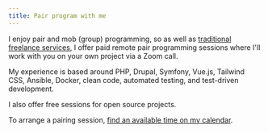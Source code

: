 ```yaml
---
title: Pair program with me
---
```


I enjoy pair and mob (group) programming, so as well as [traditional freelance services][0], I offer paid remote pair programming sessions where I'll work with you on your own project via a Zoom call.

My experience is based around PHP, Drupal, Symfony, Vue.js, Tailwind CSS, Ansible, Docker, clean code, automated testing, and test-driven development.

I also offer free sessions for open source projects.

To arrange a pairing session, [find an available time on my calendar][1].

[0]: /drupal-php-developer
[1]: {{site.savvycal.url}}
